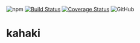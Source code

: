 ![npm](https://img.shields.io/npm/v/kahaki)
[![Build Status](https://travis-ci.com/medartus/kahaki.svg?branch=master)](https://travis-ci.com/medartus/kahaki)
[![Coverage Status](https://coveralls.io/repos/github/medartus/kahaki/badge.svg?branch=master)](https://coveralls.io/github/medartus/kahaki?branch=master)
![GitHub](https://img.shields.io/github/license/medartus/kahaki)

# kahaki